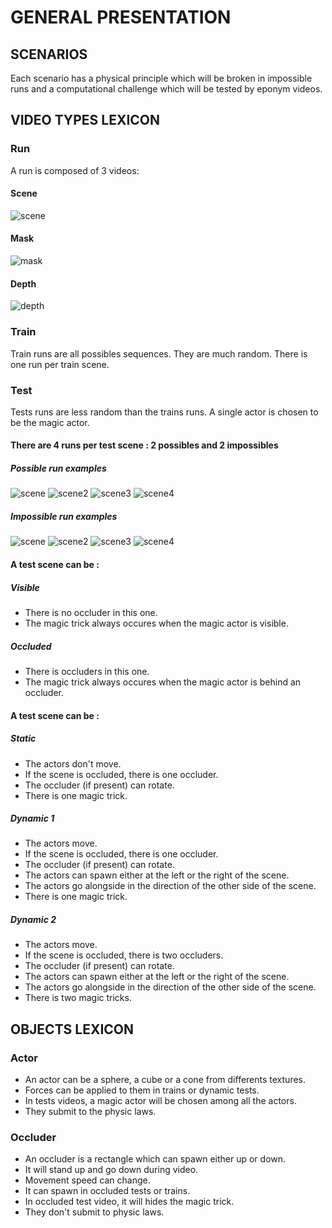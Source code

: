 # GENERAL PRESENTATION

## SCENARIOS

Each scenario has a physical principle which will be broken in impossible runs and a computational challenge which will be tested by eponym videos.

## VIDEO TYPES LEXICON

### Run

A run is composed of 3 videos:

#### Scene

![scene](Test/visible/static/1/scene/video.gif)

#### Mask

![mask](Test/visible/static/1/masks/video.gif)

#### Depth

![depth](Test/visible/static/1/depth/video.gif)

### Train

Train runs are all possibles sequences.
They are much random.
There is one run per train scene.

### Test

Tests runs are less random than the trains runs.
A single actor is chosen to be the magic actor.

#### There are 4 runs per test scene : 2 possibles and 2 impossibles

##### Possible run examples

![scene](Test/visible/static/1/scene/video.gif)
![scene2](Test/occluded/dynamic_1/1/scene/video.gif)
![scene3](Test/occluded/dynamic_2/1/scene/video.gif)
![scene4](Test/visible/dynamic_1/1/scene/video.gif)


##### Impossible run examples

![scene](Test/visible/static/3/scene/video.gif)
![scene2](Test/occluded/dynamic_1/3/scene/video.gif)
![scene3](Test/occluded/dynamic_2/3/scene/video.gif)
![scene4](Test/visible/dynamic_1/3/scene/video.gif)

#### A test scene can be :

##### Visible

* There is no occluder in this one.
* The magic trick always occures when the magic actor is visible.

##### Occluded

* There is occluders in this one.
* The magic trick always occures when the magic actor is behind an occluder.

#### A test scene can be :

##### Static

* The actors don't move.
* If the scene is occluded, there is one occluder.
* The occluder (if present) can rotate.
* There is one magic trick.

##### Dynamic 1

* The actors move.
* If the scene is occluded, there is one occluder.
* The occluder (if present) can rotate.
* The actors can spawn either at the left or the right of the scene.
* The actors go alongside in the direction of the other side of the scene.
* There is one magic trick.

##### Dynamic 2

* The actors move.
* If the scene is occluded, there is two occluders.
* The occluder (if present) can rotate.
* The actors can spawn either at the left or the right of the scene.
* The actors go alongside in the direction of the other side of the scene.
* There is two magic tricks.

## OBJECTS LEXICON

### Actor

* An actor can be a sphere, a cube or a cone from differents textures.
* Forces can be applied to them in trains or dynamic tests.
* In tests videos, a magic actor will be chosen among all the actors.
* They submit to the physic laws.

### Occluder

* An occluder is a rectangle which can spawn either up or down.
* It will stand up and go down during video.
* Movement speed can change.
* It can spawn in occluded tests or trains.
* In occluded test video, it will hides the magic trick.
* They don't submit to physic laws.
